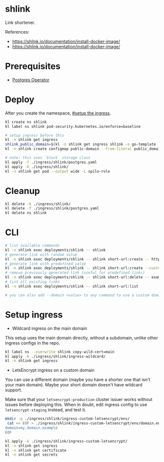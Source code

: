 
# shlink

Link shortener.

References:
- https://shlink.io/documentation/install-docker-image/
- https://shlink.io/documentation/install-docker-image/

# Prerequisites

- [Postgres Operator](../../storage/postgres/readme.md)

# Deploy

After you create the namespace, [#setup the ingress](#setup-ingress).

```bash
kl create ns shlink
kl label ns shlink pod-security.kubernetes.io/enforce=baseline

# setup ingress before this
kl -n shlink get ingress
shlink_public_domain=$(kl -n shlink get ingress shlink -o go-template --template "{{ (index .spec.rules 0).host}}")
kl -n shlink create configmap public-domain --from-literal public_domain="$shlink_public_domain" -o yaml --dry-run=client | kl apply -f -

# note: this uses `block` storage class
kl apply -f ./ingress/shlink/postgres.yaml
kl apply -k ./ingress/shlink/
kl -n shlink get pod --output wide -L spilo-role
```

# Cleanup

```bash
kl delete -k ./ingress/shlink/
kl delete -f ./ingress/shlink/postgres.yaml
kl delete ns shlink
```

# CLI

```bash
# list available commands
kl -n shlink exec deployments/shlink -- shlink
# generate link with random value
kl -n shlink exec deployments/shlink -- shlink short-url:create -- https://example.com/
# generate link with predefined value
kl -n shlink exec deployments/shlink -- shlink short-url:create --custom-slug example -- https://example.com/
# remove previously generated link (useful for predefined links)
kl -n shlink exec deployments/shlink -- shlink short-url:delete -- example
# list all existing links
kl -n shlink exec deployments/shlink -- shlink short-url:list

# you can also add --domain <value> to any command to use a custom domain
```

# Setup ingress

- Wildcard ingress on the main domain

This setup uses the main domain directly, without a subdomain,
unlike other ingress configs in the repo.

```bash
kl label ns --overwrite shlink copy-wild-cert=main
kl apply -k ./ingress/shlink/ingress-wildcard/
kl -n shlink get ingress
```

- LetsEncrypt ingress on a custom domain

You can use a different domain (maybe you have a shorter one that isn't your main domain).
Maybe your short domain doesn't have wildcard support.

Make sure that your `letsencrypt-production` cluster issuer works without issues before deploying this.
When in doubt, edit ingress config to use `letsencrypt-staging` instead, and test it.

```bash
mkdir -p ./ingress/shlink/ingress-custom-letsencrypt/env/
 cat << EOF > ./ingress/shlink/ingress-custom-letsencrypt/env/domain.env
domain=my.domain.example
EOF

kl apply -k ./ingress/shlink/ingress-custom-letsencrypt/
kl -n shlink get ingress
kl -n shlink get certificate
kl -n shlink get secrets
```
